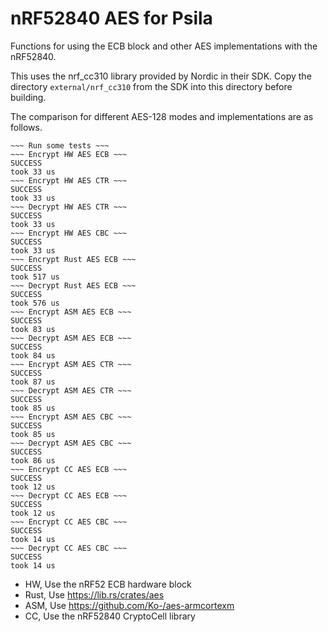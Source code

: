 # nRF52840 AES for Psila 

Functions for using the ECB block and other AES implementations with the nRF52840.


This uses the nrf_cc310 library provided by Nordic in their SDK. Copy the
directory `external/nrf_cc310` from the SDK into this directory before
building.

The comparison for different AES-128 modes and implementations are as follows.

```
~~~ Run some tests ~~~
~~~ Encrypt HW AES ECB ~~~
SUCCESS
took 33 us
~~~ Encrypt HW AES CTR ~~~
SUCCESS
took 33 us
~~~ Decrypt HW AES CTR ~~~
SUCCESS
took 33 us
~~~ Encrypt HW AES CBC ~~~
SUCCESS
took 33 us
~~~ Encrypt Rust AES ECB ~~~
SUCCESS
took 517 us
~~~ Decrypt Rust AES ECB ~~~
SUCCESS
took 576 us
~~~ Encrypt ASM AES ECB ~~~
SUCCESS
took 83 us
~~~ Decrypt ASM AES ECB ~~~
SUCCESS
took 84 us
~~~ Encrypt ASM AES CTR ~~~
SUCCESS
took 87 us
~~~ Decrypt ASM AES CTR ~~~
SUCCESS
took 85 us
~~~ Encrypt ASM AES CBC ~~~
SUCCESS
took 85 us
~~~ Decrypt ASM AES CBC ~~~
SUCCESS
took 86 us
~~~ Encrypt CC AES ECB ~~~
SUCCESS
took 12 us
~~~ Decrypt CC AES ECB ~~~
SUCCESS
took 12 us
~~~ Encrypt CC AES CBC ~~~
SUCCESS
took 14 us
~~~ Decrypt CC AES CBC ~~~
SUCCESS
took 14 us
```

 * HW, Use the nRF52 ECB hardware block
 * Rust, Use https://lib.rs/crates/aes
 * ASM, Use https://github.com/Ko-/aes-armcortexm
 * CC, Use the nRF52840 CryptoCell library
